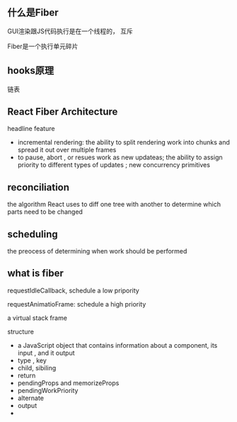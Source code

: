  

## 什么是Fiber

GUI渲染跟JS代码执行是在一个线程的， 互斥

Fiber是一个执行单元碎片

## hooks原理

链表

## React Fiber Architecture

headline feature

- incremental rendering: the ability to split rendering work into chunks and spread it out over multiple frames
- to pause, abort , or resues work as new updateas; the ability to assign priority to different types of updates ; new concurrency primitives



## reconciliation

the algorithm React uses to diff one tree with another to determine which parts need to be changed

## scheduling

the preocess of determining when work should be performed

## what is fiber

requestIdleCallback, schedule a low pripority



requestAnimatioFrame: schedule a high priority



a virtual stack frame

structure

- a JavaScript object that contains information about a component, its input , and it output
- type , key
- child, sibiling
- return
- pendingProps and memorizeProps
- pendingWorkPriority
- alternate
- output
- 





